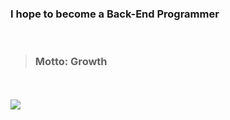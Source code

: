 ### I hope to become a Back-End Programmer
<br>

> ### Motto: Growth

<br>
<br>
<img align='left' src="http://mazassumnida.wtf/api/v2/generate_badge?boj=minoflower31">
